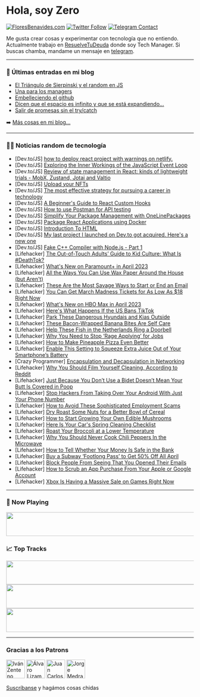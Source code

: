 # Hola, soy Zero

[![FloresBenavides.com](https://img.shields.io/website?down_message=oops&label=MiBlog&style=for-the-badge&up_message=online&url=https%3A%2F%2Ffloresbenavides.com)](https://floresbenavides.com) [![Twitter Follow](https://img.shields.io/twitter/follow/ZeroDragon?color=%231DA1F2&label=Follow&logo=twitter&logoColor=ffffff&style=for-the-badge)](https://twitter.com/zerodragon) [![Telegram Contact](https://img.shields.io/badge/escr%C3%ADbeme-ZeroDragon-%2326A5E4?style=for-the-badge&logo=telegram)](https://t.me/zerodragon)

Me gusta crear cosas y experimentar con tecnología que no entiendo.
Actualmente trabajo en [ResuelveTuDeuda](http://github.com/resuelve) donde soy Tech Manager.
Si buscas chamba, mandame un mensaje en [telegram](https://t.me/zerodragon).

---

### 📕 Últimas entradas en mi blog
<!-- BLOG-POST-LIST:START -->
- [El Triángulo de Sierpinski y el random en JS](https://floresbenavides.com/el-triangulo-de-sierpinski-y-el-random-en-js/)
- [Una para los managers](https://floresbenavides.com/una-para-los-managers/)
- [Embelleciendo el github](https://floresbenavides.com/embelleciendo-el-github/)
- [Dicen que el espacio es infinito y que se está expandiendo…](https://floresbenavides.com/dicen-que-el-espacio-es-infinito-y-que-se-esta-expandiendo/)
- [Salir de promesas sin el try/catch](https://floresbenavides.com/salir-de-promesas-sin-el-try-catch/)
<!-- BLOG-POST-LIST:END -->

➡️ [Más cosas en mi blog...](https://floresbenavides.com)

---

### 👨‍💻 Noticias random de tecnología
<!-- TECH-POSTS:START -->
- [Dev.to/JS] [how to deploy react project with warnings on netlify.](https://dev.to/engineervinay/how-to-deploy-react-project-with-warnings-on-netlify-1ahe)
- [Dev.to/JS] [Exploring the Inner Workings of the JavaScript Event Loop](https://dev.to/yogiyiorgos/exploring-the-inner-workings-of-the-javascript-event-loop-1j)
- [Dev.to/JS] [Review of state management in React: kinds of lightweight trials - MobX, Zustand, Jotai and Valtio](https://dev.to/licg9999/review-of-state-management-in-react-kinds-of-lightweight-trials-mobx-zustand-jotai-and-valtio-4fae)
- [Dev.to/JS] [Upload your NFTs](https://dev.to/publr/upload-your-nfts-1a5g)
- [Dev.to/JS] [The most effective strategy for pursuing a career in technology](https://dev.to/chidiebereomasi/the-most-effective-strategy-for-pursuing-a-career-in-technology-16le)
- [Dev.to/JS] [A Beginner&#39;s Guide to React Custom Hooks](https://dev.to/olaleyeblessing/a-beginners-guide-to-react-custom-hooks-20ke)
- [Dev.to/JS] [How to use Postman for API testing](https://dev.to/terieyenike/how-to-use-postman-for-api-testing-10cl)
- [Dev.to/JS] [Simplify Your Package Management with OneLinePackages](https://dev.to/itsalimanuel/simplify-your-package-management-with-onelinepackages-3blm)
- [Dev.to/JS] [Package React Applications using Docker](https://dev.to/imvedanshmehra/package-react-applications-using-docker-47dk)
- [Dev.to/JS] [Introduction To HTML](https://dev.to/guonnie/introduction-to-html-11nb)
- [Dev.to/JS] [My last project I launched on Dev.to got acquired. Here&#39;s a new one](https://dev.to/fayaz/my-last-project-i-launched-on-devto-got-acquired-heres-a-new-one-5158)
- [Dev.to/JS] [Fake C++ Compiler with Node.js - Part 1](https://dev.to/gurigraphics/fake-c-compiler-with-nodejs-part-1-38a6)
- [Lifehacker] [The Out-of-Touch Adults’ Guide to Kid Culture: What Is #DeathTok?](https://lifehacker.com/the-out-of-touch-adults-guide-to-kid-culture-what-is-1850263009)
- [Lifehacker] [What&#39;s New on Paramount+ in April 2023](https://lifehacker.com/whats-new-on-paramount-in-april-2023-1850263032)
- [Lifehacker] [All the Ways You Can Use Wax Paper Around the House &lpar;but Aren&#39;t&rpar;](https://lifehacker.com/all-the-ways-you-can-use-wax-paper-around-the-house-bu-1850262074)
- [Lifehacker] [These Are the Most Savage Ways to Start or End an Email](https://lifehacker.com/these-are-the-most-savage-ways-to-start-or-end-an-email-1850260223)
- [Lifehacker] [You Can Get March Madness Tickets for As Low As $18 Right Now](https://lifehacker.com/you-can-get-march-madness-tickets-for-as-low-as-18-rig-1850261888)
- [Lifehacker] [What&#39;s New on HBO Max in April 2023](https://lifehacker.com/whats-new-on-hbo-max-in-april-2023-1850261885)
- [Lifehacker] [Here&#39;s What Happens If the US Bans TikTok](https://lifehacker.com/heres-what-happens-if-the-us-bans-tiktok-1850261170)
- [Lifehacker] [Park These Dangerous Hyundais and Kias Outside](https://lifehacker.com/park-these-dangerous-hyundais-and-kias-outside-1850257677)
- [Lifehacker] [These Bacon-Wrapped Banana Bites Are Self Care](https://lifehacker.com/these-bacon-wrapped-banana-bites-are-self-care-1850258827)
- [Lifehacker] [Help These Fish in the Netherlands Ring a Doorbell](https://lifehacker.com/help-these-fish-in-the-netherlands-ring-a-doorbell-1850258433)
- [Lifehacker] [Why You Need to Stop ‘Rage Applying’ for Jobs](https://lifehacker.com/why-you-need-to-stop-rage-applying-for-jobs-1850258293)
- [Lifehacker] [How to Make Pineapple Pizza Even Better](https://lifehacker.com/how-to-make-pineapple-pizza-even-better-1850258012)
- [Lifehacker] [Enable This Setting to Squeeze Extra Juice Out of Your Smartphone’s Battery](https://lifehacker.com/enable-this-setting-to-squeeze-extra-juice-out-of-your-1850258011)
- [Crazy Programmer] [Encapsulation and Decapsulation in Networking](https://www.thecrazyprogrammer.com/2023/03/encapsulation-and-decapsulation-in-networking.html)
- [Lifehacker] [Why You Should Film Yourself Cleaning, According to Reddit](https://lifehacker.com/why-you-should-film-yourself-cleaning-according-to-red-1850257796)
- [Lifehacker] [Just Because You Don’t Use a Bidet Doesn’t Mean Your Butt Is Covered in Poop](https://lifehacker.com/just-because-you-don-t-use-a-bidet-doesn-t-mean-your-bu-1850254040)
- [Lifehacker] [Stop Hackers From Taking Over Your Android With Just Your Phone Number](https://lifehacker.com/stop-hackers-from-taking-over-your-android-with-just-yo-1850256819)
- [Lifehacker] [How to Avoid These Sophisticated Employment Scams](https://lifehacker.com/how-to-avoid-these-sophisticated-employment-scams-1850254679)
- [Lifehacker] [Dry Roast Some Nuts for a Better Bowl of Cereal](https://lifehacker.com/dry-roast-some-nuts-for-a-better-bowl-of-cereal-1850254048)
- [Lifehacker] [How to Start Growing Your Own Edible Mushrooms](https://lifehacker.com/how-to-start-growing-your-own-edible-mushrooms-1850255627)
- [Lifehacker] [Here Is Your Car&#39;s Spring Cleaning Checklist](https://lifehacker.com/here-is-your-cars-spring-cleaning-checklist-1850253441)
- [Lifehacker] [Roast Your Broccoli at a Lower Temperature](https://lifehacker.com/roast-your-broccoli-at-a-lower-temperature-1850253028)
- [Lifehacker] [Why You Should Never Cook Chili Peppers In the Microwave](https://lifehacker.com/why-you-should-never-cook-chili-peppers-in-the-microwav-1850254355)
- [Lifehacker] [How to Tell Whether Your Money Is Safe in the Bank](https://lifehacker.com/how-to-tell-whether-your-money-is-safe-in-the-bank-1850253688)
- [Lifehacker] [Buy a Subway ‘Footlong Pass’ to Get 50% Off All April](https://lifehacker.com/buy-a-subway-footlong-pass-to-get-50-off-all-april-1850248573)
- [Lifehacker] [Block People From Seeing That You Opened Their Emails](https://lifehacker.com/block-people-from-seeing-that-you-opened-their-emails-1850253379)
- [Lifehacker] [How to Scrub an App Purchase From Your Apple or Google Account](https://lifehacker.com/how-to-scrub-an-app-purchase-from-your-apple-or-google-1850252395)
- [Lifehacker] [Xbox Is Having a Massive Sale on Games Right Now](https://lifehacker.com/xbox-is-having-a-massive-sale-on-games-right-now-1850253578)<!-- TECH-POSTS:END -->

---

### 🎵 Now Playing
<a href="https://spotify-now-playing-dun.vercel.app/now-playing?open"><img src="https://spotify-now-playing-dun.vercel.app/now-playing" width="540" height="64"></a>

### 📈 Top Tracks
<a href="https://spotify-now-playing-dun.vercel.app/top-tracks?i=1&open"><img src="https://spotify-now-playing-dun.vercel.app/top-tracks?i=1" width="540" height="64"></a>
<a href="https://spotify-now-playing-dun.vercel.app/top-tracks?i=2&open"><img src="https://spotify-now-playing-dun.vercel.app/top-tracks?i=2" width="540" height="64"></a>
<a href="https://spotify-now-playing-dun.vercel.app/top-tracks?i=3&open"><img src="https://spotify-now-playing-dun.vercel.app/top-tracks?i=3" width="540" height="64"></a>

---

### Gracias a los Patrons
[<img src="https://avatars.githubusercontent.com/u/243380?v=4" alt="Iván Zenteno" width="50px">](https://github.com/k001) [<img src="https://avatars.githubusercontent.com/u/19955639?v=4" alt="Álvaro Lizama" width="50px">](https://github.com/alvarolizama) [<img src="https://avatars.githubusercontent.com/u/2718753?v=4" alt="Juan Carlos Ruiz" width="50px">](https://github.com/JuanCrg90) [<img src="https://avatars.githubusercontent.com/u/37025?v=4" alt="Jorge Medrano" width="50px">](https://github.com/h1pp1e) 

[Suscríbanse](https://www.patreon.com/zerodragon) y hagámos cosas chidas
